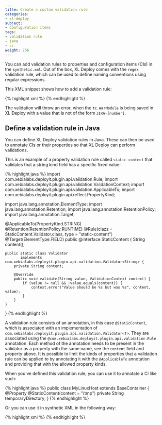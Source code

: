 ```yaml
---
title: Create a custom validation rule
categories:
- xl-deploy
subject:
- Configuration items
tags:
- validation rule
- java
- ci
weight: 256
---
```


You can add validation rules to properties and configuration items (CIs) in the `synthetic.xml`. Out of the box, XL Deploy comes with the `regex` validation rule, which can be used to define naming conventions using regular expressions.

This XML snippet shows how to add a validation rule:

{% highlight xml %}
<type type="tc.WarModule" extends="ud.BaseDeployedArtifact" deployable-type="jee.War"
       container-type="tc.Server">
    <property name="changeTicketNumber" required="true">
        <rule type="regex" pattern="^JIRA-[0-9]+$"
           message="Ticket number should be of the form JIRA-[number]"/>
    </property>
</type>
{% endhighlight %}

The validation will throw an error, when the `tc.WarModule` is being saved in XL Deploy with a value that is not of the form `JIRA-[number]`.

## Define a validation rule in Java

You can define XL Deploy validation rules in Java. These can then be used to annotate CIs or their properties so that XL Deploy can perform validations.

This is an example of a property validation rule called `static-content` that validates that a string kind field has a specific fixed value:

{% highlight java %}
import com.xebialabs.deployit.plugin.api.validation.Rule;
import com.xebialabs.deployit.plugin.api.validation.ValidationContext;
import com.xebialabs.deployit.plugin.api.validation.ApplicableTo;
import com.xebialabs.deployit.plugin.api.reflect.PropertyKind;

import java.lang.annotation.ElementType;
import java.lang.annotation.Retention;
import java.lang.annotation.RetentionPolicy;
import java.lang.annotation.Target;

@ApplicableTo(PropertyKind.STRING)
@Retention(RetentionPolicy.RUNTIME)
@Rule(clazz = StaticContent.Validator.class, type = "static-content")
@Target(ElementType.FIELD)
public @interface StaticContent {
    String content();

    public static class Validator
           implements com.xebialabs.deployit.plugin.api.validation.Validator<String> {
        private String content;

        @Override
        public void validate(String value, ValidationContext context) {
            if (value != null && !value.equals(content)) {
                context.error("Value should be %s but was %s", content, value);
            }
        }
    }
}
{% endhighlight %}

A validation rule consists of an annotation, in this case `@StaticContent`, which is associated with an implementation of `com.xebialabs.deployit.plugin.api.validation.Validator<T>`. They are associated using the `@com.xebialabs.deployit.plugin.api.validation.Rule` annotation. Each method of the annotation needs to be present in the validator as a property with the same name, see the `content` field and property above. It is possible to limit the kinds of properties that a validation rule can be applied to by annotating it with the `@ApplicableTo` annotation and providing that with the allowed property kinds.

When you've defined this validation rule, you can use it to annotate a CI like such:

{% highlight java %}
public class MyLinuxHost extends BaseContainer {
    @Property
    @StaticContent(content = "/tmp")
    private String temporaryDirectory;
}
{% endhighlight %}

Or you can use it in synthetic XML in the following way:

{% highlight xml %}
<type name="ext.MyLinuxHost" extends="udm.BaseContainer">
    <property name="temporaryDirectory">
        <rule type="static-content" content="/tmp"/>
    </property>
</type>
{% endhighlight %}

